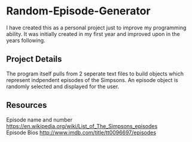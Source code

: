 # Random-Episode-Generator
  I have created this as a personal project just to improve my programming ability. It was initially created in my first year and improved
  upon in the years following.

## Project Details
  The program itself pulls from 2 seperate text files to build objects which represent indpendent episodes of the Simpsons. An episode
  object is randomly selected and displayed for the user.
  
## Resources
  Episode name and number <https://en.wikipedia.org/wiki/List_of_The_Simpsons_episodes>  
  Episode Bios <http://www.imdb.com/title/tt0096697/episodes>  
 
